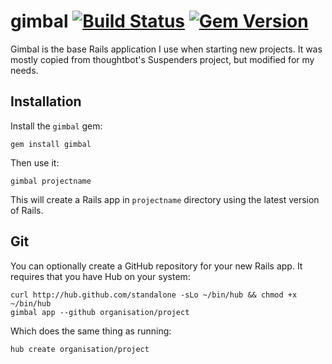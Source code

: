 # gimbal [![Build Status](https://travis-ci.org/pacso/gimbal.svg?branch=master)](https://travis-ci.org/pacso/gimbal) [![Gem Version](https://badge.fury.io/rb/gimbal.png)](http://badge.fury.io/rb/gimbal)

Gimbal is the base Rails application I use when starting new projects. It was mostly copied from thoughtbot's Suspenders project, but modified for my needs.

## Installation

Install the `gimbal` gem:

    gem install gimbal

Then use it:

    gimbal projectname

This will create a Rails app in `projectname` directory using the latest version of Rails.

## Git

You can optionally create a GitHub repository for your new Rails app. It requires that you have Hub on your system:

    curl http://hub.github.com/standalone -sLo ~/bin/hub && chmod +x ~/bin/hub
    gimbal app --github organisation/project

Which does the same thing as running:

    hub create organisation/project
